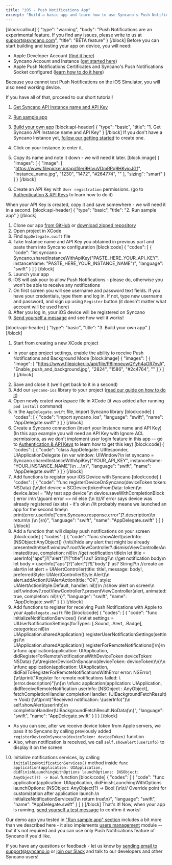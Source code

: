 ```yaml
---
title: "iOS - Push Notifications App"
excerpt: "Build a basic app and learn how to use Syncano's Push Notification Socket"
---
```

[block:callout]
{
  "type": "warning",
  "body": "Push Notifications are an experimental feature. If you find any issues, please write to us at [support@syncano.com](mailto:support@syncano.com)",
  "title": "BETA feature"
}
[/block]
Before you can start building and testing your app on device, you will need:
- Apple Developer Account ([find it here](https://developer.apple.com/account/))
- Syncano Account and Instance ([get started here](getting-started-with-syncano))
- Apple Push Notifications Certificates and Syncano's Push Notifications Socket configured ([learn how to do it here](push-notification-sockets-ios))

Because you cannot test Push Notifications on the iOS Simulator, you will also need working device. 

If you have all of that, proceed to our short tutorial!

1. [Get Syncano API Instance name and API Key](#1-get-syncano-api-instance-name-and-api-key)
2. [Run sample app](#2-run-sample-app)
3. [Build your own app](#3-build-your-own-app)
[block:api-header]
{
  "type": "basic",
  "title": "1. Get Syncano API Instance name and API Key"
}
[/block]
If you don't have a Syncano Instance yet, [follow our getting started](getting-started-with-syncano) to create one.

1. Click on your instance to enter it. 
2. Copy its name and note it down - we will need it later.
[block:image]
{
  "images": [
    {
      "image": [
        "https://www.filepicker.io/api/file/9HIvuVDmRPq9HKvjoJGf",
        "Instance_name.jpg",
        "1230",
        "1472",
        "#264774",
        ""
      ],
      "sizing": "smart"
    }
  ]
}
[/block]
3. Create an API Key with `User registration` permissions. (go to [Authentication & API Keys](authentication#section-creating-an-api-key) to learn how to do it)

When your API Key is created, copy it and save somewhere - we will need it in a second.
[block:api-header]
{
  "type": "basic",
  "title": "2. Run sample app"
}
[/block]
1. Clone our app [from GitHub](https://github.com/Syncano/syncano-apns-example) or [download zipped repository](https://github.com/Syncano/syncano-apns-example/archive/master.zip)
2. Open project in XCode
3. Find `AppDelegate.swift` file
4. Take Instance name and API Key you obtained in previous part and paste them into Syncano configuration
[block:code]
{
  "codes": [
    {
      "code": "let syncano = Syncano.sharedInstanceWithApiKey(\"PASTE_HERE_YOUR_API_KEY\", instanceName: \"PASTE_HERE_YOUR_INSTANCE_NAME\")",
      "language": "swift"
    }
  ]
}
[/block]
5. Launch your app
6. iOS will ask your to allow Push Notifications - please do, otherwise you won't be able to receive any notifications
7. On first screen you will see username and password text fields. If you have your credentials, type them and log in. If not, type new username and password, and sign up using `Register` button (it doesn't matter what account will be used here)
8. After you log in, your iOS device will be registered on Syncano
9. [Send yourself a message](sending-push-notifications#sending-push-notification-messages-to-ios-devices) and see how well it works!

[block:api-header]
{
  "type": "basic",
  "title": "3. Build your own app"
}
[/block]
1. Start from creating a new XCode project
* In your app project settings, enable the ability to receive Push Notifications and Background Mode
[block:image]
{
  "images": [
    {
      "image": [
        "https://www.filepicker.io/api/file/P8ImpeuwQYyh4aOR7nvA",
        "Enable_push_and_background.jpg",
        "2824",
        "1586",
        "#2c4764",
        ""
      ]
    }
  ]
}
[/block]
2. Save and close it (we'll get back to it in a second)
3. Add our `syncano-ios` library to your project ([read our guide on how to do it](ios#installing-the-syncano-ios-library))
4. Open newly crated workspace file in XCode (it was added after running `pod install` command)
5. In the `AppDelegate.swift` file, import Syncano library
[block:code]
{
  "codes": [
    {
      "code": "import syncano_ios",
      "language": "swift",
      "name": "AppDelegate.swift"
    }
  ]
}
[/block]
6. Create a Syncano connection (insert your Instance name and API Key)
(In this app example you will need an API Key with Ignore ACL permissions, as we don't implement user login feature in this app -- go to [Authentication & API Keys](authentication#section-creating-an-api-key) to learn how to get this key)
[block:code]
{
  "codes": [
    {
      "code": "class AppDelegate: UIResponder, UIApplicationDelegate {\n    var window: UIWindow?\n    let syncano = Syncano.sharedInstanceWithApiKey(\"YOUR_API_KEY\", instanceName: \"YOUR_INSTANCE_NAME\")\n    ...\n}",
      "language": "swift",
      "name": "AppDelegate.swift"
    }
  ]
}
[/block]
7. Add functions to register your iOS Device with Syncano
[block:code]
{
  "codes": [
    {
      "code": "func registerDeviceOnSyncano(deviceToken token: NSData) {\n\tlet device = SCDevice(tokenFromData: token)\n  device.label = \"My test app device\"\n  device.saveWithCompletionBlock { error in\n  \tguard error == nil else {\n    \t//if error says device was already registered (exists) - it's ok\n      //it probably means we launched an app for the second time\n      print(error.userInfo[\"com.Syncano.response.error\"]?.description)\n      return\n    }\n  }\n}",
      "language": "swift",
      "name": "AppDelegate.swift"
    }
  ]
}
[/block]
8. Add a function that will display push notifications on your screen
[block:code]
{
  "codes": [
    {
      "code": "func showAlert(userInfo: [NSObject:AnyObject]) {\n\t//hide any alert that might be already presented\n\tself.window?.rootViewController?.dismissViewControllerAnimated(true, completion: nil)\n  //get notification title\n  let title = userInfo[\"aps\"]?[\"alert\"]?![\"title\"]! as? String?\n  //get notification body\n  let body = userInfo[\"aps\"]?[\"alert\"]?![\"body\"]! as? String?\n  //create an alart\n  let alert = UIAlertController(title: title!, message: body!, preferredStyle: UIAlertControllerStyle.Alert)\n  alert.addAction(UIAlertAction(title: \"OK\", style: UIAlertActionStyle.Default, handler: nil))\n  //show alert on screen\n  self.window?.rootViewController?.presentViewController(alert, animated: true, completion: nil)\n}",
      "language": "swift",
      "name": "AppDelegate.swift"
    }
  ]
}
[/block]
9. Add functions to register for receiving Push Notifications with Apple to your `AppDelegate.swift` file
[block:code]
{
  "codes": [
    {
      "code": "func initializeNotificationServices() {\n\tlet settings = UIUserNotificationSettings(forTypes: [.Sound, .Alert, .Badge], categories: nil)\n  UIApplication.sharedApplication().registerUserNotificationSettings(settings)\n        UIApplication.sharedApplication().registerForRemoteNotifications()\n}\n    \nfunc application(application: UIApplication, didRegisterForRemoteNotificationsWithDeviceToken deviceToken: NSData) {\n\tregisterDeviceOnSyncano(deviceToken: deviceToken)\n}\n    \nfunc application(application: UIApplication, didFailToRegisterForRemoteNotificationsWithError error: NSError) {\n\tprint(\"Register for remote notifications failed: \\(error.description)\")\n}\n    \nfunc application(application: UIApplication, didReceiveRemoteNotification userInfo: [NSObject : AnyObject], fetchCompletionHandler completionHandler: (UIBackgroundFetchResult) -> Void) {\n\tprint(\"Received notification: \\(userInfo)\")\n  self.showAlert(userInfo)\n  completionHandler(UIBackgroundFetchResult.NoData)\n}",
      "language": "swift",
      "name": "AppDelegate.swift"
    }
  ]
}
[/block]
* As you can see, after we receive device token from Apple servers, we pass it to Syncano by calling previously added `registerDeviceOnSyncano(deviceToken: deviceToken)` function
* Also, when notification is received, we call `self.showAlert(userInfo)` to display it on the screen

10. Initialize notifications services, by calling `initializeNotificationServices()` method inside `func application(application: UIApplication, didFinishLaunchingWithOptions launchOptions: [NSObject: AnyObject]?) -> Bool` function
[block:code]
{
  "codes": [
    {
      "code": "func application(application: UIApplication, didFinishLaunchingWithOptions launchOptions: [NSObject: AnyObject]?) -> Bool {\n\t// Override point for customization after application launch.\n  initializeNotificationServices()\n  return true\n}",
      "language": "swift",
      "name": "AppDelegate.swift"
    }
  ]
}
[/block]
That's it! Now, when your app is running, [send yourself a test message](http://docs.syncano.io/v1.1/docs/sending-push-notifications#sending-push-notification-messages-to-ios-devices) to confirm it works!

Our demo app you tested in ["Run sample app" section](#2-run-sample-app) includes a bit more than we described here - it also implements [users management](ios#section-handling-users) module -- but it's not required and you can use only Push Notifications feature of Syncano if you'd like.

If you have any questions or feedback - let us know by [sending email to support@syncano.io](mailto:support@syncano.io) or [join our Slack](http://syncano-community.github.io/slack-invite/) and talk to our developers and other Syncano users!